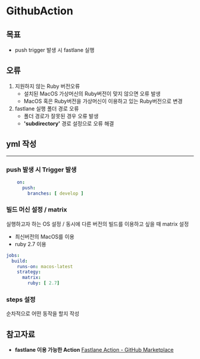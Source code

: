  # GithubAction

 ## 목표
 - push trigger 발생 시 fastlane 실행
 ## 오류
 1. 지원하지 않는 Ruby 버전오류
    - 설치된 MacOS 가상머신의 Ruby버전이 맞지 않으면 오류 발생
    - MacOS 혹은 Ruby버전을 가상머신이 이용하고 있는 Ruby버전으로 변경
 2. fastlane 실행 폴더 경로 오류
    - 폴더 경로가 잘못된 경우 오류 발생
    - **'subdirectory'** 경로 설정으로 오류 해결

## yml 작성
---
### push 발생 시 Trigger 발생
~~~yml
    on:
      push:
        branches: [ develop ]
~~~
### 빌드 머신 설정 / matrix
실행하고자 하는 OS 설정 / 동시에 다른 버전의 빌드를 이용하고 싶을 때 matrix 설정
- 최신버전의 MacOS를 이용
- ruby 2.7 이용

~~~yml
jobs:
  build:
    runs-on: macos-latest
    strategy:
      matrix:
        ruby: [ 2.7]
~~~

### steps 설정
순차적으로 어떤 동작을 할지 작성




<!-- 
    name: Swift

on:
  push:
    branches: [ develop ]
#   pull_request:
#     branches: [ develop ]

jobs:
  build:
    runs-on: macos-latest
    strategy:
      matrix:
        ruby: [ 2.7]
    

    steps:
    - name: Checkout
      uses: actions/checkout@v2

    - name: Install ruby
      uses: actions/setup-ruby@v1
      with:
        ruby-version: ${{ matrix.ruby }}
        
    - name: List files in the repository
      run: |
          ls ${{ github.workspace }}
    - run: echo "🍏 This job's status is ${{ job.status }}."
    # - run: cd ColoringBook & pod install
    - uses: maierj/fastlane-action@v2.0.1
      with:
        lane: 'custom_lane'
        subdirectory: 'ColoringBook' -->
## 참고자료

- **fastlane 이용 가능한 Action**
[Fastlane Action - GitHub Marketplace](https://github.com/marketplace/actions/fastlane-action)